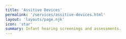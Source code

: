```yaml
---
title: 'Assitive Devices'
permalink: '/services/assitive-devices.html'
layout: 'layouts/page.njk'
icon: 'star'
summary: Infant hearing screenings and assessments.
---
```

